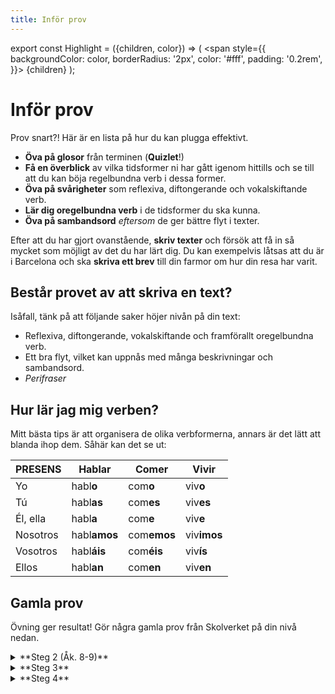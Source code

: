 ```yaml
---
title: Inför prov 
---
```


export const Highlight = ({children, color}) => (
  <span
    style={{
      backgroundColor: color,
      borderRadius: '2px',
      color: '#fff',
      padding: '0.2rem',
    }}>
    {children}
  </span>
);

# <Highlight color="var(--highlight)">Inför prov</Highlight>

Prov snart?! Här är en lista på hur du kan plugga effektivt.

- **Öva på glosor** från terminen (**Quizlet**!)
- **Få en överblick** av vilka tidsformer ni har gått igenom hittills och se till att du kan böja regelbundna verb i dessa former.
- **Öva på svårigheter** som reflexiva, diftongerande och vokalskiftande verb.
- **Lär dig oregelbundna verb** i de tidsformer du ska kunna. 
- **Öva på sambandsord** *eftersom* de ger bättre flyt i texter.

Efter att du har gjort ovanstående, **skriv texter** och försök att få in så mycket som möjligt av det du har lärt dig. Du kan exempelvis låtsas att du är i Barcelona och ska **skriva ett brev** till din farmor om hur din resa har varit.

## <Highlight color="var(--highlight)">Består provet av att skriva en text?</Highlight>

Isåfall, tänk på att följande saker höjer nivån på din text:

- Reflexiva, diftongerande, vokalskiftande och framförallt oregelbundna verb.
- Ett bra flyt, vilket kan uppnås med många beskrivningar och sambandsord.
- *Perifraser*

## <Highlight color="var(--highlight)">Hur lär jag mig verben?</Highlight>

Mitt bästa tips är att organisera de olika verbformerna, annars är det lätt att blanda ihop dem. Såhär kan det se ut:

| PRESENS  | Habl**ar** | Com**er** | Viv**ir** |
| -------- | ---------- | --------- | --------- |
| Yo       | habl**o**  | com**o**  | viv**o**  |
| Tú       | habl**as** | com**es** | viv**es** |
| Él, ella | habl**a**  | com**e**  | viv**e**  |
| Nosotros | habl**amos**  | com**emos**  | viv**imos**  |
| Vosotros | habl**áis**  | com**éis**  | viv**ís**  |
| Ellos    | habl**an**  | com**en**  | viv**en**  |

## <Highlight color="var(--highlight)">Gamla prov</Highlight>

Övning ger resultat! Gör några gamla prov från Skolverket på din nivå nedan.

<details>
  <summary>**Steg 2 (Åk. 8-9)**</summary>
  <div>
<details>
  <summary>Höra</summary>
  <div>
<a href="https://www.skolverket.se/bedomningsstod-och-kartlaggningsmaterial#/122/Sp%202%20BS%200006:1" class="my-special-links" target="_blank">*Diálogos*</a>      
<a href="https://www.skolverket.se/bedomningsstod-och-kartlaggningsmaterial#/122/Sp%202%20BS%200012:1" class="my-special-links" target="_blank">*Entrevista con Andrea, una futbolista chilena*</a>      
<a href="https://www.skolverket.se/bedomningsstod-och-kartlaggningsmaterial#/122/gy-sp-122-68-346" class="my-special-links" target="_blank">*Pequeños temas*</a>      
  </div>
</details>
<details>
  <summary>Läsa</summary>
  <div>
<a href="https://www.skolverket.se/bedomningsstod-och-kartlaggningsmaterial#/122/gy-sp-122-69-486" class="my-special-links" target="_blank">*Clara*</a>      
<a href="https://www.skolverket.se/bedomningsstod-och-kartlaggningsmaterial#/122/Sp%202%20BS%200016:1" class="my-special-links" target="_blank">*El chocolate*</a>      
<a href="https://www.skolverket.se/bedomningsstod-och-kartlaggningsmaterial#/122/Sp%202%20BS%200026:1" class="my-special-links" target="_blank">*Emails de Argentina*</a>   
<a href="https://www.skolverket.se/bedomningsstod-och-kartlaggningsmaterial#/122/Sp%202%20BS%200019:1" class="my-special-links" target="_blank">*Inés, una estudiante chilena*</a>      
<a href="https://www.skolverket.se/bedomningsstod-och-kartlaggningsmaterial#/122/Sp%202%20BS%200020:1" class="my-special-links" target="_blank">*La naturaleza en Suecia*</a>      
  </div>
</details>
  </div>
</details>

<details>
  <summary>**Steg 3**</summary>
  <div>
<details>
  <summary>Höra</summary>
  <div>
<a href="https://www.skolverket.se/bedomningsstod-och-kartlaggningsmaterial#/122/Sp%203%20BS%200015:1" class="my-special-links" target="_blank">*Diálogos*</a>      
<a href="https://www.skolverket.se/bedomningsstod-och-kartlaggningsmaterial#/122/Sp%203%20BS%200005:1" class="my-special-links" target="_blank">*En busco de trabajo*</a>      
<a href="https://www.skolverket.se/bedomningsstod-och-kartlaggningsmaterial#/122/gy-sp-122-70-398" class="my-special-links" target="_blank">*Preguntas y respuestas*</a>      
  </div>
</details>
<details>
  <summary>Läsa</summary>
  <div>
<a href="https://www.skolverket.se/bedomningsstod-och-kartlaggningsmaterial#/122/Sp%203%20BS%200002:1" class="my-special-links" target="_blank">*Casa Alianza*</a>      
<a href="https://www.skolverket.se/bedomningsstod-och-kartlaggningsmaterial#/122/Sp%203%20BS%200022:1" class="my-special-links" target="_blank">*Noticias*</a>      
<a href="https://www.skolverket.se/bedomningsstod-och-kartlaggningsmaterial#/122/Sp%203%20BS%200003:1" class="my-special-links" target="_blank">*Una historia de amor*</a>        
  </div>
</details>
  </div>
</details>

<details>
  <summary>**Steg 4**</summary>
  <div>
<details>
  <summary>Höra</summary>
  <div>
<a href="https://www.skolverket.se/bedomningsstod-och-kartlaggningsmaterial#/122/Sp%204%20BS%200001:1" class="my-special-links" target="_blank">*Las corridas de toros – ¿cultura o crueldad?*</a>      
<a href="https://www.skolverket.se/bedomningsstod-och-kartlaggningsmaterial#/122/Sp%204%20BS%200004:1" class="my-special-links" target="_blank">*Noticias*</a>          
  </div>
</details>
<details>
  <summary>Läsa</summary>
  <div>
<a href="https://www.skolverket.se/bedomningsstod-och-kartlaggningsmaterial#/122/Sp%204%20BS%200009:1" class="my-special-links" target="_blank">*Blog de viaje*</a>      
<a href="https://www.skolverket.se/bedomningsstod-och-kartlaggningsmaterial#/122/Sp%204%20BS%200002:1" class="my-special-links" target="_blank">*Guajira guantanamera*</a>      
<a href="https://www.skolverket.se/bedomningsstod-och-kartlaggningsmaterial#/122/Sp%204%20BS%200010:1" class="my-special-links" target="_blank">*Valores y sentimientos*</a>        
  </div>
</details>
  </div>
</details>